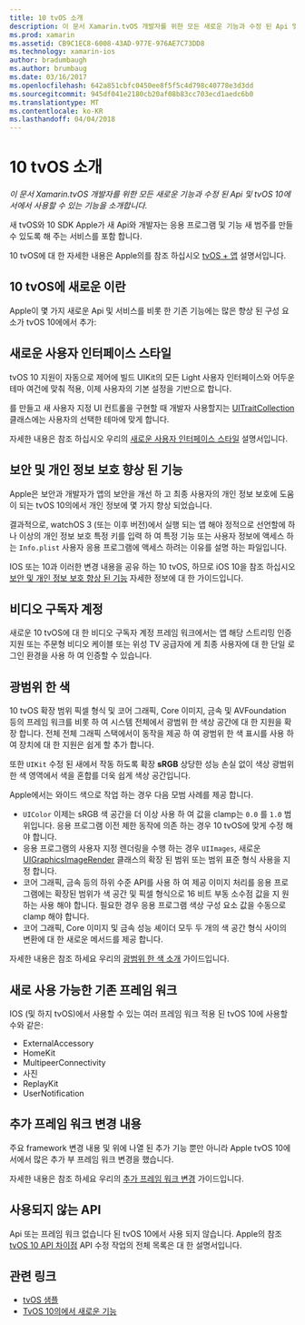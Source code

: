 ```yaml
---
title: 10 tvOS 소개
description: 이 문서 Xamarin.tvOS 개발자를 위한 모든 새로운 기능과 수정 된 Api 및 tvOS 10에서에서 사용할 수 있는 기능을 소개합니다.
ms.prod: xamarin
ms.assetid: CB9C1EC8-6008-43AD-977E-976AE7C73DD8
ms.technology: xamarin-ios
author: bradumbaugh
ms.author: brumbaug
ms.date: 03/16/2017
ms.openlocfilehash: 642a851cbfc0450ee8f5f5c4d798c40778e3d3dd
ms.sourcegitcommit: 945df041e2180cb20af08b83cc703ecd1aedc6b0
ms.translationtype: MT
ms.contentlocale: ko-KR
ms.lasthandoff: 04/04/2018
---
```

# <a name="introduction-to-tvos-10"></a>10 tvOS 소개

_이 문서 Xamarin.tvOS 개발자를 위한 모든 새로운 기능과 수정 된 Api 및 tvOS 10에서에서 사용할 수 있는 기능을 소개합니다._

새 tvOS와 10 SDK Apple가 새 Api와 개발자는 응용 프로그램 및 기능 새 범주를 만들 수 있도록 해 주는 서비스를 포함 합니다. 

10 tvOS에 대 한 자세한 내용은 Apple의를 참조 하십시오 [tvOS + 앱](https://developer.apple.com/tvos/) 설명서입니다.

## <a name="whats-new-in-tvos-10"></a>10 tvOS에 새로운 이란

Apple이 몇 가지 새로운 Api 및 서비스를 비롯 한 기존 기능에는 많은 향상 된 구성 요소가 tvOS 10에에서 추가:

## <a name="new-user-interface-styles"></a>새로운 사용자 인터페이스 스타일

tvOS 10 지원이 자동으로 제어에 빌드 UIKit의 모든 Light 사용자 인터페이스와 어두운 테마 여건에 맞춰 적용, 이제 사용자의 기본 설정을 기반으로 합니다.

를 만들고 새 사용자 지정 UI 컨트롤을 구현할 때 개발자 사용할지는 [UITraitCollection](https://developer.apple.com/reference/uikit/uitraitcollection) 클래스에는 사용자의 선택한 테마에 맞게 합니다.

자세한 내용은 참조 하십시오 우리의 [새로운 사용자 인터페이스 스타일](~/ios/tvos/platform/user-interface-styles.md) 설명서입니다.

## <a name="security-and-privacy-enhancements"></a>보안 및 개인 정보 보호 향상 된 기능

Apple은 보안과 개발자가 앱의 보안을 개선 하 고 최종 사용자의 개인 정보 보호에 도움이 되는 tvOS 10의에서 개인 정보에 몇 가지 향상 되었습니다.

결과적으로, watchOS 3 (또는 이후 버전)에서 실행 되는 앱 해야 정적으로 선언할에 하나 이상의 개인 정보 보호 특정 키를 입력 하 여 특정 기능 또는 사용자 정보에 액세스 하는 `Info.plist` 사용자 응용 프로그램에 액세스 하려는 이유를 설명 하는 파일입니다.

IOS 또는 10과 이러한 변경 내용을 공유 하는 10 tvOS, 하므로 iOS 10을 참조 하십시오 [보안 및 개인 정보 보호 향상 된 기능](~/ios/app-fundamentals/security-privacy.md) 자세한 정보에 대 한 가이드입니다.

## <a name="video-subscriber-account"></a>비디오 구독자 계정

새로운 10 tvOS에 대 한 비디오 구독자 계정 프레임 워크에서는 앱 해당 스트리밍 인증 지원 또는 주문형 비디오 케이블 또는 위성 TV 공급자에 게 최종 사용자에 대 한 단일 로그인 환경을 사용 하 여 인증할 수 있습니다.

<!--To find out more, please see our [Video Subscriber Account](~/ios/platform-features/introduction-to-ios10/video-subscriber-account/) guide.-->

## <a name="wide-color"></a>광범위 한 색

10 tvOS 확장 범위 픽셀 형식 및 코어 그래픽, Core 이미지, 금속 및 AVFoundation 등의 프레임 워크를 비롯 하 여 시스템 전체에서 광범위 한 색상 공간에 대 한 지원을 확장 합니다. 전체 전체 그래픽 스택에서이 동작을 제공 하 여 광범위 한 색 표시를 사용 하 여 장치에 대 한 지원은 쉽게 할 추가 합니다.

또한 `UIKit` 수정 된 새에서 작동 하도록 확장 **sRGB** 상당한 성능 손실 없이 색상 광범위 한 색 영역에서 색을 혼합를 더욱 쉽게 색상 공간입니다.

Apple에서는 와이드 색으로 작업 하는 경우 다음 모범 사례를 제공 합니다.

 - `UIColor` 이제는 sRGB 색 공간을 더 이상 사용 하 여 값을 clamp는 `0.0` 를 `1.0` 범위입니다. 응용 프로그램 이전 제한 동작에 의존 하는 경우 10 tvOS에 맞게 수정 해야 합니다.
 - 응용 프로그램의 사용자 지정 렌더링을 수행 하는 경우 `UIImages`, 새로운 [UIGraphicsImageRender](https://developer.apple.com/reference/uikit/uigraphicsimagerenderer) 클래스의 확장 된 범위 또는 범위 표준 형식 사용을 지정 합니다.
 - 코어 그래픽, 금속 등의 하위 수준 API를 사용 하 여 제공 이미지 처리를 응용 프로그램에는 확장된 범위가 색 공간 및 픽셀 형식으로 16 비트 부동 소수점 값을 지 원하는 사용 해야 합니다. 필요한 경우 응용 프로그램 색상 구성 요소 값을 수동으로 clamp 해야 합니다.
 - 코어 그래픽, Core 이미지 및 금속 성능 셰이더 모두 두 개의 색 공간 형식 사이의 변환에 대 한 새로운 메서드를 제공 합니다.

자세한 내용은 참조 하세요 우리의 [광범위 한 색 소개](~/ios/platform/wide-color.md) 가이드입니다.

## <a name="newly-available-existing-frameworks"></a>새로 사용 가능한 기존 프레임 워크

IOS (및 하지 tvOS)에서 사용할 수 있는 여러 프레임 워크 적용 된 tvOS 10에 사용할 수와 같은:

 - ExternalAccessory
 - HomeKit
 - MultipeerConnectivity
 - 사진
 - ReplayKit
 - UserNotification

## <a name="additional-framework-changes"></a>추가 프레임 워크 변경 내용

주요 framework 변경 내용 및 위에 나열 된 추가 기능 뿐만 아니라 Apple tvOS 10에서에서 많은 추가 부 프레임 워크 변경을 했습니다.

자세한 내용은 참조 하세요 우리의 [추가 프레임 워크 변경](~/ios/tvos/platform/introduction-to-tvos10/additional-framework-changes.md) 가이드입니다.

## <a name="deprecated-apis"></a>사용되지 않는 API

Api 또는 프레임 워크 없습니다 된 tvOS 10에서 사용 되지 않습니다. Apple의 참조 [tvOS 10 API 차이점](https://developer.apple.com/library/prerelease/content/releasenotes/General/tvOS10APIDiffs/index.html) API 수정 작업의 전체 목록은 대 한 설명서입니다.



## <a name="related-links"></a>관련 링크

- [tvOS 샘플](https://developer.xamarin.com/samples/tvos/all/)
- [TvOS 10의에서 새로운 기능](https://developer.apple.com/library/prerelease/content/releasenotes/General/WhatsNewinTVOS/Articles/tvOS10.html#//apple_ref/doc/uid/TP40017259-SW1)
